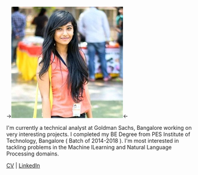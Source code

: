 ->![Swarnashree](swarnashree.jpg)<-

I'm currently a technical analyst at Goldman Sachs, Bangalore working on very interesting projects. I completed my BE Degree from PES Institute of Technology, Bangalore ( Batch of 2014-2018 ). 
I'm most interested in tackling problems in the Machine lLearning and Natural Language Processing domains.

[CV](Swarnashree_cv.pdf)    |      [LinkedIn](https://in.linkedin.com/in/swarnashree-mysore-sathyendra-47621a136)
